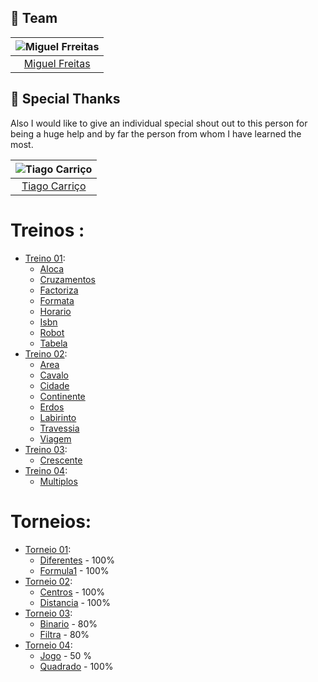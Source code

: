 ## :busts_in_silhouette: Team

| ![Miguel Frreitas][mike-pic] |
|:----:|
| [Miguel Freitas][mike] |


[mike]: https://github.com/MrNameless10
[mike-pic]: https://github.com/MrNameless10.png?size=120



## :pray: Special Thanks

Also I would like to give an individual special shout out to this person for being a huge help and by far the person from whom I have learned the most.

| ![Tiago Carriço][sauro-pic] |
| :----: |
|[Tiago Carriço][sauro] |

[sauro]: https://github.com/Carricossauro
[sauro-pic]: https://github.com/Carricossauro.png?size=120


# Treinos :
- [Treino 01](/Treino%2001/):
    - [Aloca](/Treino%2001/aloca.py)
    - [Cruzamentos](/Treino%2001/cruzamentos.py)
    - [Factoriza](/Treino%2001/factoriza.py)
    - [Formata](/Treino%2001/formata.py)
    - [Horario](/Treino%2001/horario.py)
    - [Isbn](/Treino%2001/isbn.py)
    - [Robot](/Treino%2001/robot.py)
    - [Tabela](/Treino%2001/tabela.py)
- [Treino 02](/Treino%2002/):
    - [Area](/Treino%2002/area.py)
    - [Cavalo](/Treino%2002/cavalo.py)
    - [Cidade](/Treino%2002/cidade.py)
    - [Continente](/Treino%2002/continentes.py)
    - [Erdos](/Treino%2002/erdos.py)
    - [Labirinto](/Treino%2002/labirinto.py)
    - [Travessia](/Treino%2002/travessia.py)
    - [Viagem](/Treino%2002/viagem.py)
- [Treino 03](/Treino%2003/):
    - [Crescente](/Treino%2003/crescente.py)
- [Treino 04](/Treino%2004/):
    - [Multiplos](/Treino%2004/multiplos.py)

# Torneios:

- [Torneio 01](/Torneio%2001/):
    - [Diferentes](/Torneio%2001/diferentes.py) - 100%
    - [Formula1](/Torneio%2001/formula1.py) - 100%
- [Torneio 02](/Torneio%2002/):
    - [Centros](/Torneio%2002/centros.py) - 100%
    - [Distancia](/Torneio%2002/distancia.py) - 100%
- [Torneio 03](/Torneio%2003/):
    - [Binario](/Torneio%2003/binario.py) - 80%
    - [Filtra](/Torneio%2003/filtra.py) - 80%
- [Torneio 04](/Torneio%2004/):
    - [Jogo](/Torneio%2004/jogo.py) - 50 %
    - [Quadrado](/Torneio%2004/quadrado.py) - 100%
